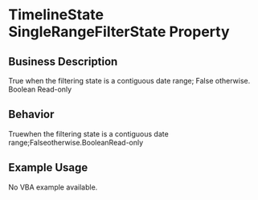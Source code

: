 # TimelineState SingleRangeFilterState Property

## Business Description
True when the filtering state is a contiguous date range; False otherwise. Boolean Read-only

## Behavior
Truewhen the filtering state is a contiguous date range;Falseotherwise.BooleanRead-only

## Example Usage
No VBA example available.